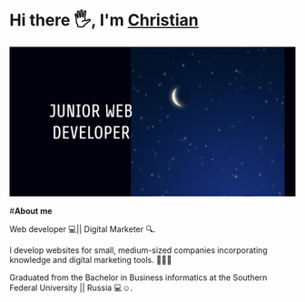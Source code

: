 # Hi there 🖐,  I'm [Christian](https://xhrisz98.github.io/portafolio/)

![Descripción de la imagen](JuniorWebDeveloper.png)

#**About me**

Web developer 💻|| Digital Marketer 🔍.

I develop websites for small, medium-sized companies incorporating knowledge and digital marketing tools. 🍂🥇✨

Graduated from the Bachelor in Business informatics at the Southern Federal University ||  Russia 💻☺️.


<!--
**Xhrisz98/Xhrisz98** is a ✨ _special_ ✨ repository because its `README.md` (this file) appears on your GitHub profile.

Here are some ideas to get you started:

- 🔭 I’m currently working on ...
- 🌱 I’m currently learning ...
- 👯 I’m looking to collaborate on ...
- 🤔 I’m looking for help with ...
- 💬 Ask me about ...
- 📫 How to reach me: ...
- 😄 Pronouns: ...
- ⚡ Fun fact: ...
-->

